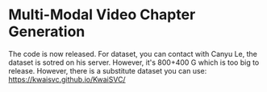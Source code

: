 # Multi-Modal Video Chapter Generation
The code is now released.
For dataset, you can contact with Canyu Le, the dataset is sotred on his server. However, it's 800+400 G which is too big to release. However, there is a substitute dataset you can use: https://kwaisvc.github.io/KwaiSVC/
